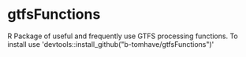 # gtfsFunctions
R Package of useful and frequently use GTFS processing functions. To install use 'devtools::install_github("b-tomhave/gtfsFunctions")'
